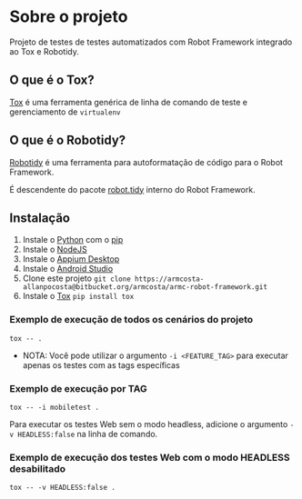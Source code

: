 # Sobre o projeto

Projeto de testes de testes automatizados com Robot Framework integrado ao Tox e Robotidy.

## O que é o Tox?

[Tox][WhatIsTox] é uma ferramenta genérica de linha de comando de teste e gerenciamento de ```virtualenv```

## O que é o Robotidy?

[Robotidy][RobotidyIntroduction] é uma ferramenta para autoformatação de código para o Robot Framework.

É descendente do pacote [robot.tidy][RobotidyRobotFramework] interno do Robot Framework.

## Instalação

1. Instale o [Python][Python] com o [pip][pip]
2. Instale o [NodeJS][NodeJS]
3. Instale o [Appium Desktop][AppiumDesktop]
4. Instale o [Android Studio][AndroidStudio]
5. Clone este projeto ```git clone https://armcosta-allanpocosta@bitbucket.org/armcosta/armc-robot-framework.git```
6. Instale o [Tox][ToxInstall] ```pip install tox```

### Exemplo de execução de todos os cenários do projeto

```tox -- .```

- NOTA: Você pode utilizar o argumento ```-i <FEATURE_TAG>``` para executar apenas os testes com as tags específicas

### Exemplo de execução por TAG

```tox -- -i mobiletest .```

Para executar os testes Web sem o modo headless, adicione o argumento ```-v HEADLESS:false``` na linha de comando.

### Exemplo de execução dos testes Web com o modo HEADLESS desabilitado

```tox -- -v HEADLESS:false .```

[WhatIsTox]: https://tox.wiki/en/latest/#what-is-tox
[RobotidyIntroduction]: https://robotidy.readthedocs.io/en/stable/#introduction
[RobotidyRobotFramework]: https://robotframework.org/robotframework/latest/RobotFrameworkUserGuide.html#tidy
[Python]: https://www.python.org/
[pip]: https://pip.pypa.io
[NodeJS]: https://nodejs.org/en/
[ToxInstall]: https://tox.wiki/en/latest/install.html
[AppiumDesktop]: https://appium.io/downloads.html
[AndroidStudio]: https://developer.android.com/studio
